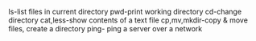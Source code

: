 ls-list files in current directory
pwd-print working directory
cd-change directory
cat,less-show contents of a text file
cp,mv,mkdir-copy & move files, create a directory
ping- ping a server over a network
